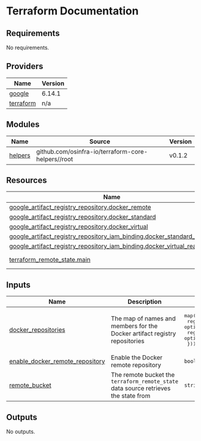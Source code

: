 # Terraform Documentation

<!-- BEGIN_TF_DOCS -->
## Requirements

No requirements.

## Providers

| Name | Version |
|------|---------|
| <a name="provider_google"></a> [google](#provider\_google) | 6.14.1 |
| <a name="provider_terraform"></a> [terraform](#provider\_terraform) | n/a |

## Modules

| Name | Source | Version |
|------|--------|---------|
| <a name="module_helpers"></a> [helpers](#module\_helpers) | github.com/osinfra-io/terraform-core-helpers//root | v0.1.2 |

## Resources

| Name | Type |
|------|------|
| [google_artifact_registry_repository.docker_remote](https://registry.terraform.io/providers/hashicorp/google/latest/docs/resources/artifact_registry_repository) | resource |
| [google_artifact_registry_repository.docker_standard](https://registry.terraform.io/providers/hashicorp/google/latest/docs/resources/artifact_registry_repository) | resource |
| [google_artifact_registry_repository.docker_virtual](https://registry.terraform.io/providers/hashicorp/google/latest/docs/resources/artifact_registry_repository) | resource |
| [google_artifact_registry_repository_iam_binding.docker_standard_writers](https://registry.terraform.io/providers/hashicorp/google/latest/docs/resources/artifact_registry_repository_iam_binding) | resource |
| [google_artifact_registry_repository_iam_binding.docker_virtual_readers](https://registry.terraform.io/providers/hashicorp/google/latest/docs/resources/artifact_registry_repository_iam_binding) | resource |
| [terraform_remote_state.main](https://registry.terraform.io/providers/hashicorp/terraform/latest/docs/data-sources/remote_state) | data source |

## Inputs

| Name | Description | Type | Default | Required |
|------|-------------|------|---------|:--------:|
| <a name="input_docker_repositories"></a> [docker\_repositories](#input\_docker\_repositories) | The map of names and members for the Docker artifact registry repositories | <pre>map(object({<br/>    registry_readers = optional(list(string))<br/>    registry_writers = optional(list(string))<br/>  }))</pre> | `{}` | no |
| <a name="input_enable_docker_remote_repository"></a> [enable\_docker\_remote\_repository](#input\_enable\_docker\_remote\_repository) | Enable the Docker remote repository | `bool` | `false` | no |
| <a name="input_remote_bucket"></a> [remote\_bucket](#input\_remote\_bucket) | The remote bucket the `terraform_remote_state` data source retrieves the state from | `string` | n/a | yes |

## Outputs

No outputs.
<!-- END_TF_DOCS -->
